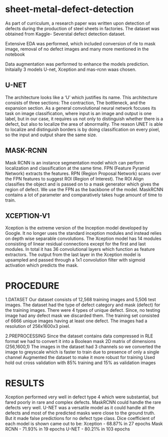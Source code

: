 # sheet-metal-defect-detection

As part of curriculum, a research paper was written upon detection of defects during the production of steel sheets in factories. The dataset was obtained from Kaggle- Severstal defect detection dataset. 

Extensive EDA was performed, which included conversion of rle to mask image, removal of no defect images and many more mentioned in the notebook

Data augmentation was performed to enhance the models prediction. Initaially 3 models U-net, Xception and mas-rcnn waas chosen.

## U-NET

The architecture looks like a ‘U’ which justifies its name. This architecture consists of three sections: The contraction, The bottleneck, and the expansion section.
As a general convolutional neural network focuses its task on image classification, where input is an image and output is one label, but in our case, it requires us not only to distinguish whether there is a defect, but also to localize the area of abnormality. The reason UNET is able to localize and distinguish borders is by doing classification on every pixel, so the input and output share the same size. 

## MASK-RCNN

Mask RCNN is an instance segmentation model which can perform localization and classification at the same time. FPN (Feature Pyramid Network) extracts the features. RPN (Region Proposal Network) scans over the FPN features to suggest ROI (Region of Interest). The ROI Align classifies the object and is passed on to a mask generator which gives the region of defect. We use the FPN as the backbone of the model. MaskRCNN contains a lot of parameter and comparatively takes huge amount of time to train. 

## XCEPTION-V1

Xception is the extreme version of the Inception model developed by Google. It no longer uses the standard inception modules and instead relies on depth wise separable convolutions. The Xception model has 14 modules consisting of linear residual connections except for the first and last modules. In total it has 36 convolutional layers which function as feature extractors. The output from the last layer in the Xception model is upsampled and passed through a 1x1 convolution filter with sigmoid activation which predicts the mask.

# PROCEDURE

1.DATASET
Our dataset consists of 12,568 training images and 5,506 test images. The dataset had the type of defect category and mask (defect) for the training images. There were 4 types of unique defect. Since, no testing image had any defect mask we discarded them. The training set consisted of 6666 unique images having at least one defect. The images had a resolution of 256x1600x3 pixel.

2.PREPROCESSING
Since the dataset contains data compressed in RLE format we had to convert it into a Boolean mask 2D matrix of dimensions (256,1600,1) The images in the dataset had 3 channels so we converted the image to greyscale which is faster to train due to presence of only a single channel Augmented the dataset to make it more robust for training Used hold out cross validation with 85% training and 15% as validation images


# RESULTS

Xception performed very well in defect type 4 which were substantial, but fared poorly in rare and complex defects. MaskRCNN could handle the rare defects very well. U-NET was a versatile model as it could handle all the defects and most of the predicted masks were close to the ground truth. But it made false predictions for no defect type class. Dice coefficient of each model is shown came out to be:
Xception	- 68.87% in 27 epochs
Mask RCNN	- 71.93% in 19 epochs
U-NET	- 80.21% in 103 epochs










